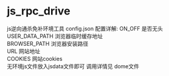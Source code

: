 # js_rpc_drive
js逆向通杀免补环境工具
config.json 配置详解:
ON_OFF 是否无头   
USER_DATA_PATH 浏览器临时缓存地址   
BROWSER_PATH 浏览器安装路径   
URL  网站地址   
COOKIES  网站cookies    
无环境js文件放入jsdata文件即可 调用详情见 dome文件
